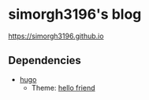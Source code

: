 # simorgh3196's blog

https://simorgh3196.github.io

## Dependencies

* [hugo](https://gohugo.io/)
  * Theme: [hello friend](https://themes.gohugo.io/hugo-theme-hello-friend/)

